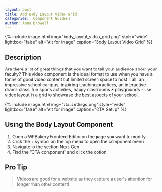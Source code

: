 ```yaml
---
layout: post
title: Add Body Layout Video Grid
categories: [Component Guides]
author: Anna Browell
---
```

{% include image.html img="body_layout_video_grid.png" style="wide" lightbox="false" alt="Alt for image" caption="Body Layout Video Grid" %}


## Description

Are there a lot of great things that you want to tell your audience about your faculty? This video component is the ideal format to use when you have a tonne of good video content but limited screen space to host it all: an impressive school campus, inspiring teaching practices, an interactive drama class, fun sports activities, happy classrooms & playgrounds - use video layout in a grid to showcase the best aspects of your school.

{% include image.html img="cta_settings.png" style="wide" lightbox="false" alt="Alt for image" caption="CTA Setup" %}


## Using the Body Layout Component


1. Open a WPBakery Frontend Editor on the page you want to modify
2. Click the + symbol on the top menu to open the component menu
3. Navigate to the section Next-Gen
4. Find the "CTA component" and click the option


## Pro Tip
> Videos are good for a website as they capture a user's attention for longer than other content!


